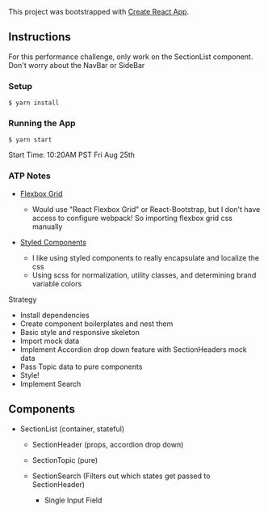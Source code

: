 This project was bootstrapped with [Create React App](https://github.com/facebookincubator/create-react-app).

## Instructions

For this performance challenge, only work on the SectionList component. Don't worry about the NavBar or SideBar

### Setup
```
$ yarn install
```

### Running the App
```
$ yarn start
```

Start Time: 10:20AM PST Fri Aug 25th

### ATP Notes
- [Flexbox Grid](https://github.com/kristoferjoseph/flexboxgrid)
  - Would use "React Flexbox Grid" or React-Bootstrap, but I don't have access to configure webpack! So importing flexbox grid css manually

- [Styled Components](https://github.com/styled-components/styled-components)
  - I like using styled components to really encapsulate and localize the css
  - Using scss for normalization, utility classes, and determining brand variable colors

Strategy
- Install dependencies
- Create component boilerplates and nest them
- Basic style and responsive skeleton
- Import mock data
- Implement Accordion drop down feature with SectionHeaders mock data
- Pass Topic data to pure components
- Style!
- Implement Search


Components
---
- SectionList (container, stateful)
  - SectionHeader (props, accordion drop down)
  - SectionTopic (pure)

  - SectionSearch (Filters out which states get passed to SectionHeader)
    - Single Input Field

